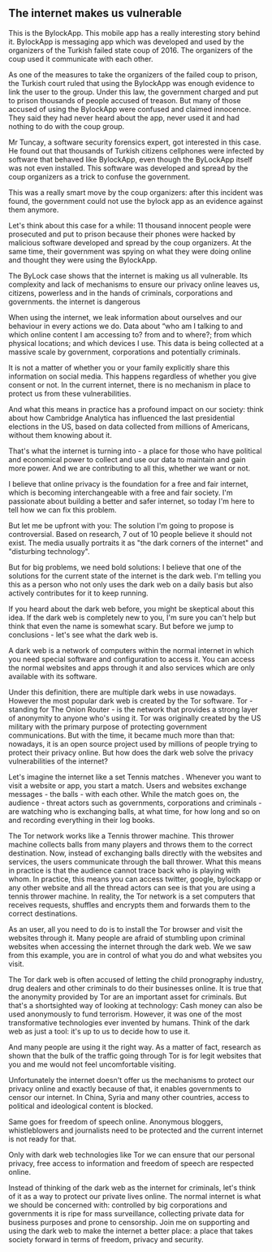 ## The internet makes us vulnerable

<show slide bylock app>  This is the BylockApp. This mobile app has a really interesting story behind it. BylockApp is messaging app which was developed and used by the organizers of the Turkish failed state coup of 2016. The organizers of the coup used it communicate with each other.

As one of the measures to take the organizers of the failed coup to prison, the Turkish court ruled that using the BylockApp was enough evidence to link the user to the group. Under this law, the government charged and put to prison thousands of people accused of treason.
But many of those accused of using the BylockApp were confused and claimed innocence. They said they had never heard about the app, never used it and had nothing to do with the coup group.

Mr Tuncay, a software security forensics expert, got interested in this case. He found out that thousands of Turkish citizens cellphones were infected by software that behaved like BylockApp, even though the ByLockApp itself was not even installed. This software was developed and spread by the coup organizers as a trick to confuse the government.

This was a really smart move by the coup organizers: after this incident was found, the government could not use the bylock app as an evidence against them anymore.

Let's think about this case for a while: 11 thousand innocent people were prosecuted and put to prison because their phones were hacked by malicious software developed and spread by the coup organizers. At the same time, their government was spying on what they were doing online and thought they were using the BylockApp.

<show slide the internet is dangerous> The ByLock case shows that the internet is making us all vulnerable. Its complexity and lack of mechanisms to ensure our privacy online leaves us, citizens, powerless and in the hands of criminals, corporations and governments. 
the internet is dangerous

<show slide type of data> When using the internet, we leak information about ourselves and our behaviour in every actions we do. Data about  “who am I talking to and which online content I am accessing to? from and to where?; from which physical locations; and which devices I use. This data is being collected at a massive scale by government, corporations and potentially criminals. 

It is not a matter of whether you or your family explicitly share this information on social media. This happens regardless of whether you give consent or not. In the current internet, there is no mechanism in place to protect us from these vulnerabilities. 

And what this means in practice has a profound impact on our society: think about how Cambridge Analytica has influenced the last presidential elections in the US, based on data collected from millions of Americans, without them knowing about it.

That's what the internet is turning into - a place for those who have political and economical power to collect and use our data to maintain and gain more power. And we are contributing to all this, whether we want or not.


<show slide solution> I believe that online privacy is the foundation for a free and fair internet, which is becoming interchangeable with a free and fair society. I'm passionate about building a better and safer internet, so today I'm here to tell how we can fix this problem. 

But let me be upfront with you: The solution I'm going to propose is controversial. Based on research, 7 out of 10 people believe it should not exist. The media usually portraits it as "the dark corners of the internet" and "disturbing technology".

But for big problems, we need bold solutions: I believe that one of the solutions for the current state of the internet is the dark web. <show slide solution darkweb>  I'm telling you this as a person who not only uses the dark web on a daily basis but also actively contributes for it to keep running.


If you heard about the dark web before, you might be skeptical about this idea. If the dark web is completely new to you, I'm sure you can't help but think that even the name is somewhat scary. But before we jump to conclusions - let's see what the dark web is. 

A dark web is a network of computers within the normal internet in which you need special software and configuration to access it. You can access the normal websites and apps through it and also services which are only available with its software.

Under this definition, there are multiple dark webs in use nowadays. However the most popular dark web is created by the Tor software<show slide Tor>. Tor - standing for The Onion Router - is the network that provides a strong layer of anonymity to anyone who's using it. Tor was originally created by the US military with the primary purpose of protecting government communications. But with the time, it became much more than that: nowadays, it is an open source project used by millions of people trying to protect their privacy online.
But how does the dark web solve the privacy vulnerabilities of the internet?

Let's imagine the internet like a set Tennis matches  <show slide internet Tennis>. Whenever you want to visit a website or app, you start a match. Users and websites exchange messages - the balls - with each other.  While the match goes on, the audience - threat actors such as governments, corporations and criminals - are watching who is exchanging balls, at what time, for how long and so on and recording everything in their log books.

<show slide ball thrower>The Tor network works like a Tennis thrower machine. This thrower machine collects balls from many players and throws them to the correct destination. Now, instead of exchanging balls directly with the websites and services, the users communicate through the ball thrower. What this means in practice is that the audience cannot trace back who is playing with whom. In practice, this means you can access twitter, google, bylockapp or any other website and all the thread actors can see is that you are using a tennis thrower machine. In reality, the Tor network is a set computers that receives requests, shuffles and encrypts them and forwards them to the correct destinations.

As an user, all you need to do is to install the Tor browser and visit the websites through it. Many people are afraid of stumbling upon criminal websites when accessing the internet through the dark web. We we saw from this example, you are in control of what you do and what websites you visit.


<show dark web crime slide>  The Tor dark web is often accused of letting the child pronography industry, drug dealers and other criminals to do their businesses online. It is true that the anonymity provided by Tor are an important asset for criminals. But that's a shortsighted way of looking at technology: <show cash analogy slide> Cash money can also be used anonymously to fund terrorism. However, it was one of the most transformative technologies ever invented by humans. Think of the dark web as just a tool: it's up to us to decide how to use it.

And many people are using it the right way. As a matter of fact, research as shown that the bulk of the traffic going through Tor is for legit websites that you and me would not feel uncomfortable visiting.

Unfortunately the internet doesn't offer us the mechanisms to protect our privacy online and exactly because of that, it enables governments to censor our internet. In China, Syria and many other countries, access to political and ideological content is blocked.

Same goes for freedom of speech online. Anonymous bloggers, whistleblowers and journalists need to be protected and the current internet is not ready for that.

Only with dark web technologies like Tor we can ensure that our personal privacy, free access to information and freedom of speech are respected online.


Instead of thinking of the dark web as the internet for criminals, let's think of it as a way to protect our private lives online. The normal internet is what we should be concerned with: controlled by big corporations and governments it is ripe for mass surveillance, collecting private data for business purposes and prone to censorship. 
Join me on supporting and using the dark web to make the internet a better place: a place that takes society forward in terms of freedom, privacy and security.
